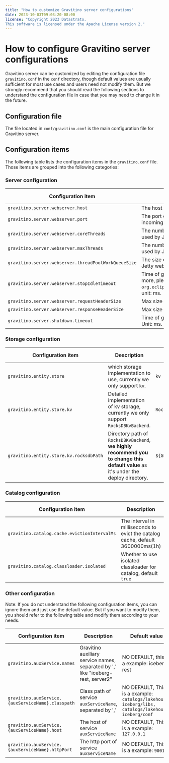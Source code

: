 ```yaml
---
title: "How to customize Gravitino server configurations"
date: 2023-10-03T09:03:20-08:00
license: "Copyright 2023 Datastrato.
This software is licensed under the Apache License version 2."
---
```



# How to configure Gravitino server configurations

Gravitino server can be customized by editing the configuration file `gravitino.conf` in the `conf` directory, though default values are usually sufficient for most use cases and users need not modify them.
But we strongly recommend that you should read the following sections to understand the configuration file in case that you may need to change it in the future.


## Configuration file

The file located in `conf/gravitino.conf` is the main configuration file for Gravitino server.


## Configuration items

The following table lists the configuration items in the `gravitino.conf` file. Those items are grouped into the following categories:

### Server configuration

| Configuration item                                   | Description                                                                                                                                           | Default value | Since version |
|------------------------------------------------------|-------------------------------------------------------------------------------------------------------------------------------------------------------|---------------|---------------|
| `gravitino.server.webserver.host`                    | The host of Gravitino server.                                                                                                                         | `127.0.0.1`   | 0.1.0         |
| `gravitino.server.webserver.port`                    | The port on which the Gravitino server listens for incoming connections.                                                                              | `8090`        | 0.1.0         |
| `gravitino.server.webserver.coreThreads`             | The number of core thread in thread pool which is used by Jetty webserver.                                                                            | `24`          | 0.1.0         |
| `gravitino.server.webserver.maxThreads`              | The number of max thread in thread pool which is used by Jetty webserver.                                                                             | `200`         | 0.1.0         |
| `gravitino.server.webserver.threadPoolWorkQueueSize` | The size of queue in thread pool which is used by Jetty webserver.                                                                                    | `100`         | 0.1.0         |
| `gravitino.server.webserver.stopIdleTimeout`         | Time of graceful stop for Jetty webserver, for more, please see `org.eclipse.jetty.server.Server#setStopTimeout`, unit: ms.                           | `30000`       | 0.1.0         |
| `gravitino.server.webserver.requestHeaderSize`       | Max size of Http request.                                                                                                                             | `131072`      | 0.1.0         |
| `gravitino.server.webserver.responseHeaderSize`      | Max size of Http response.                                                                                                                            | `131072`      | 0.1.0         |
| `gravitino.server.shutdown.timeout`                  | Time of graceful stop for Gravitino webserver. Unit: ms.                                                                                              | `3000`        | 0.2.0         |



### Storage configuration

| Configuration item                      | Description                                                                                                                        | Default value               | Since version |
|-----------------------------------------|------------------------------------------------------------------------------------------------------------------------------------|-----------------------------|---------------|
| `gravitino.entity.store`                | which storage implementation to use, currently we only support `kv`.                                                               | `kv`                        | 0.1.0         |
| `gravitino.entity.store.kv`             | Detailed implementation of kv storage, currently we only support `RocksDBKvBackend`.                                               | `RocksDBKvBackend`          | 0.1.0         |
| `gravitino.entity.store.kv.rocksdbPath` | Directory path of `RocksDBKvBackend`, **we highly recommend you to change this default value** as it's under the deploy directory. | `${GRAVITINO}/data/rocksdb` | 0.1.0         |



### Catalog configuration

| Configuration item                            | Description                                                                    | Default value | Since version |
|-----------------------------------------------|--------------------------------------------------------------------------------|---------------|---------------|
| `gravitino.catalog.cache.evictionIntervalMs`  | The interval in milliseconds to evict the catalog cache, default 3600000ms(1h) | `3600000`     | 0.1.0         |
| `gravitino.catalog.classloader.isolated`      | Whether to use isolated classloader for catalog, default `true`                | `true`        | 0.1.0         |

### Other configuration
Note: If you do not understand the following configuration items, you can ignore them and just use the default value. But if you want to modify them, you should refer to the following table and modify them according to your needs.


| Configuration item                                  | Description                                                                        | Default value                                                                                     | Since version |
|-----------------------------------------------------|------------------------------------------------------------------------------------|---------------------------------------------------------------------------------------------------|---------------|
| `gravitino.auxService.names`                        | Gravitino auxiliary service names, separated by ',' like "iceberg-rest, server2"   | NO DEFAULT, this is a example: iceberg-rest                                                       | 0.2.0         |
| `gravitino.auxService.{auxServiceName}.classpath`   | Class path of service `auxServiceName`, separated by ','                           | NO DEFAULT, This is a example: `catalogs/lakehouse-iceberg/libs, catalogs/lakehouse-iceberg/conf` | 0.2.0         |
| `gravitino.auxService.{auxServiceName}.host`        | The host of service `auxServiceName`                                               | NO DEFAULT, This is a example: `127.0.0.1`                                                        | 0.2.0         |
| `gravitino.auxService.{auxServiceName}.httpPort`    | The http port of service `auxServiceName`                                          | NO DEFAULT, This is a example: `9001`                                                             | 0.2.0         |
